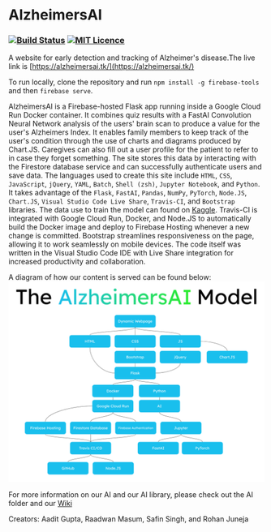 # AlzheimersAI
### [![Build Status](https://travis-ci.com/safinsingh/AlzheimersAI.svg?token=3fbJg9w6ZsQzZoBT4nKJ&branch=master)](https://travis-ci.com/safinsingh/AlzheimersAI) [![MIT Licence](https://badges.frapsoft.com/os/mit/mit.svg?v=103)](https://opensource.org/licenses/mit-license.php)


A website for early detection and tracking of Alzheimer's disease.The live link is [https://alzheimersai.tk/](https://alzheimersai.tk/)

To run locally, clone the repository and run `npm install -g firebase-tools` and then `firebase serve`.

<p>AlzheimersAI is a Firebase-hosted Flask app running inside a Google Cloud Run Docker container. It combines quiz results with a FastAI Convolution Neural Network analysis of the users' brain scan to produce a value for the user's Alzheimers Index. It enables family members to keep track of the user's condition through the use of charts and diagrams produced by Chart.JS. Caregives can also fill out a user profile for the patient to refer to in case they forget something. The site stores this data by interacting with the Firestore database service and can successfully authenticate users and save data. The languages used to create this site include <code>HTML</code>, <code>CSS</code>, <code>JavaScript</code>, <code>jQuery</code>, <code>YAML</code>, <code>Batch</code>, <code>Shell (zsh)</code>, <code>Jupyter Notebook</code>, and <code>Python</code>. It takes advantage of the <code>Flask</code>, <code>FastAI</code>, <code>Pandas</code>, <code>NumPy</code>, <code>PyTorch</code>, <code>Node.JS</code>, <code>Chart.JS</code>, <code>Visual Studio Code Live Share</code>, <code>Travis-CI</code>, and <code>Bootstrap</code> libraries. The data use to train the model can found on <a href="https://www.kaggle.com/tourist55/alzheimers-dataset-4-class-of-images">Kaggle</a>. Travis-CI is integrated with Google Cloud Run, Docker, and Node.JS to automatically build the Docker image and deploy to Firebase Hosting whenever a new change is committed. Bootstrap streamlines responsiveness on the page, allowing it to work seamlessly on mobile devices. The code itself was written in the Visual Studio Code IDE with Live Share integration for increased productivity and collaboration.</p>

A diagram of how our content is served can be found below: 
![alt text](/static/assets/nt_diagram.png)

For more information on our AI and our AI library, please check out the AI folder and our [Wiki](https://github.com/safinsingh/AlzheimersAI/wiki)

Creators: Aadit Gupta, Raadwan Masum, Safin Singh, and Rohan Juneja
